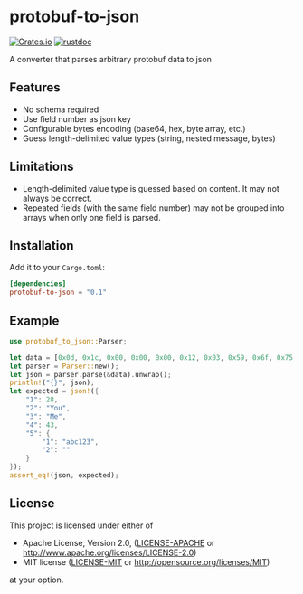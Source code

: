# protobuf-to-json

[![Crates.io](https://img.shields.io/crates/v/protobuf-to-json.svg)](https://crates.io/crates/protobuf-to-json)
[![rustdoc](https://img.shields.io/badge/Doc-protobuf-to-json-green.svg)](https://docs.rs/protobuf-to-json/)

A converter that parses arbitrary protobuf data to json

## Features
* No schema required
* Use field number as json key
* Configurable bytes encoding (base64, hex, byte array, etc.)
* Guess length-delimited value types (string, nested message, bytes)

## Limitations
* Length-delimited value type is guessed based on content. It may not always be correct.
* Repeated fields (with the same field number) may not be grouped into arrays when only one field is parsed.

## Installation
Add it to your `Cargo.toml`:

```toml
[dependencies]
protobuf-to-json = "0.1"
```

## Example

``` rust
use protobuf_to_json::Parser;

let data = [0x0d, 0x1c, 0x00, 0x00, 0x00, 0x12, 0x03, 0x59, 0x6f, 0x75, 0x1a, 0x02, 0x4d, 0x65, 0x20, 0x2b, 0x2a, 0x0a, 0x0a, 0x06, 0x61, 0x62, 0x63, 0x31, 0x32, 0x33, 0x12, 0x00];
let parser = Parser::new();
let json = parser.parse(&data).unwrap();
println!("{}", json);
let expected = json!({
    "1": 28,
    "2": "You",
    "3": "Me",
    "4": 43,
    "5": {
        "1": "abc123",
        "2": ""
    }
});
assert_eq!(json, expected);
```

## License

This project is licensed under either of

 * Apache License, Version 2.0, ([LICENSE-APACHE](LICENSE-APACHE) or
   http://www.apache.org/licenses/LICENSE-2.0)
 * MIT license ([LICENSE-MIT](LICENSE-MIT) or
   http://opensource.org/licenses/MIT)

at your option.
